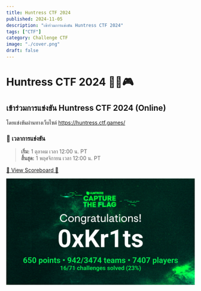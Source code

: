 ```yaml
---
title: Huntress CTF 2024 
published: 2024-11-05
description: "เข้าร่วมการแข่งขัน Huntress CTF 2024"
tags: ["CTF"]
category: Challenge CTF
image: "./cover.png"
draft: false
---
```


# Huntress CTF 2024 🕵️‍♀️🎮
## เข้าร่วมการแข่งขัน Huntress CTF 2024 (Online) 

โดยแข่งขันผ่านทางเว็บไซต์ https://huntress.ctf.games/

### 📅 เวลาการแข่งขัน
> **เริ่ม:** 1 ตุลาคม เวลา 12:00 น. PT  
> **สิ้นสุด:** 1 พฤศจิกายน เวลา 12:00 น. PT 

[🔗 View Scoreboard 🎯](https://huntress.ctf.games/scoreboard)

![Certificate](./Certificate.png)
